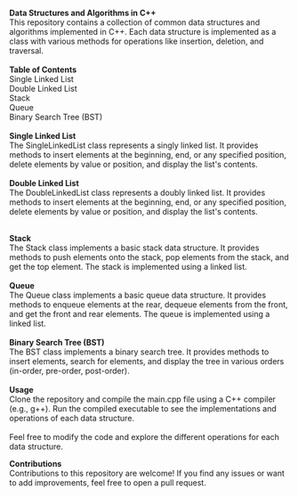 **Data Structures and Algorithms in C++**
<br>
This repository contains a collection of common data structures and algorithms implemented in C++. Each data structure is implemented as a class with various methods for operations like insertion, deletion, and traversal.
<br>
<br>
**Table of Contents**
<br>
Single Linked List
<br>
Double Linked List
<br>
Stack
<br>
Queue
<br>
Binary Search Tree (BST)
<br>
<br>
**Single Linked List**
<br>
The SingleLinkedList class represents a singly linked list. It provides methods to insert elements at the beginning, end, or any specified position, delete elements by value or position, and display the list's contents.
<br>
<br>
**Double Linked List**
<br>
The DoubleLinkedList class represents a doubly linked list. It provides methods to insert elements at the beginning, end, or any specified position, delete elements by value or position, and display the list's contents.
<br>
<br>

**Stack**
<br>
The Stack class implements a basic stack data structure. It provides methods to push elements onto the stack, pop elements from the stack, and get the top element. The stack is implemented using a linked list.
<br>
<br>
**Queue**
<br>
The Queue class implements a basic queue data structure. It provides methods to enqueue elements at the rear, dequeue elements from the front, and get the front and rear elements. The queue is implemented using a linked list.
<br>
<br>
**Binary Search Tree (BST)**
<br>
The BST class implements a binary search tree. It provides methods to insert elements, search for elements, and display the tree in various orders (in-order, pre-order, post-order).
<br>
<br>
**Usage**
<br>
Clone the repository and compile the main.cpp file using a C++ compiler (e.g., g++). Run the compiled executable to see the implementations and operations of each data structure.
<br>
<br>
Feel free to modify the code and explore the different operations for each data structure.

**Contributions**
<br>
Contributions to this repository are welcome! If you find any issues or want to add improvements, feel free to open a pull request.
